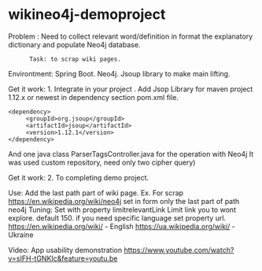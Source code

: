 # wikineo4j-demoproject
 Problem : Need to collect relevant word/definition  in format the explanatory dictionary and populate Neo4j database.

          Task: to scrap wiki pages.
  Environtment: Spring Boot. Neo4j.  Jsoup library to make  main lifting.
  
   Get it work: 1. Integrate  in your project . Add Jsop Library  for maven project  1.12.x or newest in dependency section  pom.xml file.
  	 
	<dependency>
         <groupId>org.jsoup</groupId>
         <artifactId>jsoup</artifactId>
         <version>1.12.1</version>
    </dependency>
  
   And one java class ParserTagsController.java  for the  operation with Neo4j  It was used  custom repository, need only two cipher query)
 
  Get it work: 2. To completing demo project.
  
  Use: Add  the last  path part of wiki page.
    Ex. For scrap  https://en.wikipedia.org/wiki/neo4j   set in form only the last  part of path neo4j
    Tuning: Set with property  limitrelevantLink  Limit link you to wont explore.   default 150.
    if you need specific language   set property url. https://en.wikipedia.org/wiki/ - English 
    https://ua.wikipedia.org/wiki/ - Ukraine
    
   Video: App  usability demonstration https://www.youtube.com/watch?v=sIFH-tGNKIc&feature=youtu.be
